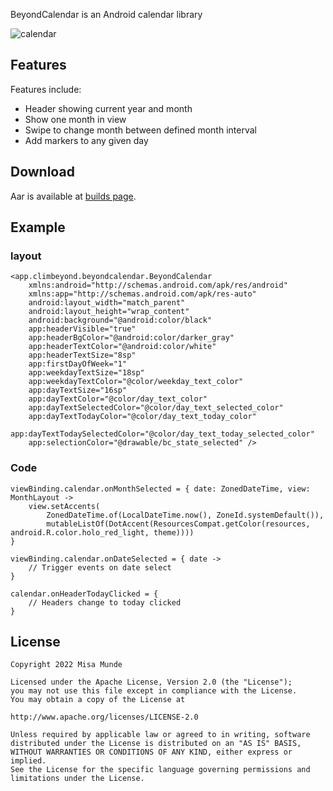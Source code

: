 BeyondCalendar is an Android calendar library

![calendar](https://user-images.githubusercontent.com/12541406/201667569-b69f3a40-c9bf-4d52-90d6-3a41e1372025.jpg)

## Features

Features include:
* Header showing current year and month
* Show one month in view
* Swipe to change month between defined month interval
* Add markers to any given day

## Download
Aar is available at [builds page](https://github.com/misamu/beyondcalendar/tree/master/builds).

## Example

### layout
```
<app.climbeyond.beyondcalendar.BeyondCalendar
    xmlns:android="http://schemas.android.com/apk/res/android"
    xmlns:app="http://schemas.android.com/apk/res-auto"
    android:layout_width="match_parent"
    android:layout_height="wrap_content"
    android:background="@android:color/black"
    app:headerVisible="true"
    app:headerBgColor="@android:color/darker_gray"
    app:headerTextColor="@android:color/white"
    app:headerTextSize="8sp"
    app:firstDayOfWeek="1"
    app:weekdayTextSize="18sp"
    app:weekdayTextColor="@color/weekday_text_color"
    app:dayTextSize="16sp"
    app:dayTextColor="@color/day_text_color"
    app:dayTextSelectedColor="@color/day_text_selected_color"
    app:dayTextTodayColor="@color/day_text_today_color"
    app:dayTextTodaySelectedColor="@color/day_text_today_selected_color"
    app:selectionColor="@drawable/bc_state_selected" />
```

### Code
```
viewBinding.calendar.onMonthSelected = { date: ZonedDateTime, view: MonthLayout ->
    view.setAccents(
        ZonedDateTime.of(LocalDateTime.now(), ZoneId.systemDefault()),
        mutableListOf(DotAccent(ResourcesCompat.getColor(resources, android.R.color.holo_red_light, theme))))
}

viewBinding.calendar.onDateSelected = { date ->
    // Trigger events on date select
}

calendar.onHeaderTodayClicked = {
    // Headers change to today clicked
}
```

## License

    Copyright 2022 Misa Munde

    Licensed under the Apache License, Version 2.0 (the "License");
    you may not use this file except in compliance with the License.
    You may obtain a copy of the License at

    http://www.apache.org/licenses/LICENSE-2.0

    Unless required by applicable law or agreed to in writing, software
    distributed under the License is distributed on an "AS IS" BASIS,
    WITHOUT WARRANTIES OR CONDITIONS OF ANY KIND, either express or implied.
    See the License for the specific language governing permissions and
    limitations under the License.
